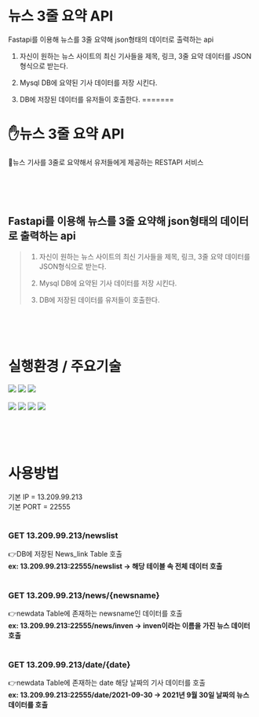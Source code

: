 # 뉴스 3줄 요약 API

Fastapi를 이용해 뉴스를 3줄 요약해 json형태의 데이터로 출력하는 api

1. 자신이 원하는 뉴스 사이트의 최신 기사들을 제목, 링크, 3줄 요약 데이터를 JSON형식으로 받는다.


2. Mysql DB에 요약된 기사 데이터를 저장 시킨다.


3. DB에 저장된 데이터를 유저들이 호출한다.
=======
# ✋뉴스 3줄 요약 API

📰뉴스 기사를 3줄로 요약해서 유저들에게 제공하는 RESTAPI 서비스

</br>
</br>
</br>

## Fastapi를 이용해 뉴스를 3줄 요약해 json형태의 데이터로 출력하는 api

> 1. 자신이 원하는 뉴스 사이트의 최신 기사들을 제목, 링크, 3줄 요약 데이터를 JSON형식으로 받는다.
> 
>  2. Mysql DB에 요약된 기사 데이터를 저장 시킨다.
>  
>  3. DB에 저장된 데이터를 유저들이 호출한다.
</br>
</br>
</br>

# 실행환경 / 주요기술
<img src="https://img.shields.io/badge/linux-FCC624?style=for-the-badge&logo=linux&logoColor=black"> <img src="https://img.shields.io/badge/aws-232F3E?style=for-the-badge&logo=aws&logoColor=white"> <img src="https://img.shields.io/badge/PyCharm-000000?style=for-the-badge&logo=aws&logoColor=white">
</br> </br>
<img src="https://img.shields.io/badge/Python-3766AB?style=for-the-badge&logo=Python&logoColor=white"> <img src="https://img.shields.io/badge/mysql-4479A1?style=for-the-badge&logo=mysql&logoColor=white"> <img src="https://img.shields.io/badge/github-181717?style=for-the-badge&logo=github&logoColor=white"> <img src="https://img.shields.io/badge/FastAPI-009688?style=for-the-badge&logo=FastAPI&logoColor=white">


  
</br>
</br>
</br>

# 사용방법 
기본 IP = 13.209.99.213</br>
기본 PORT = 22555
</br>
</br>
### GET 13.209.99.213/newslist
  👉DB에 저장된 News_link Table 호출</br>
      __ex: 13.209.99.213:22555/newslist  -> 해당 테이블 속 전체 데이터 호출__
  </br>
  </br>
### GET 13.209.99.213/news/{newsname}
  👉newdata Table에 존재하는 newsname인 데이터를 호출</br>
      __ex: 13.209.99.213:22555/news/inven  -> inven이라는 이름을 가진 뉴스 데이터 호출__
  </br>
  </br>
### GET 13.209.99.213/date/{date}
  👉newdata Table에 존재하는 date 해당 날짜의 기사 데이터를 호출 </br>
      __ex: 13.209.99.213:22555/date/2021-09-30  -> 2021년 9월 30일 날짜의 뉴스 데이터를 호출__

